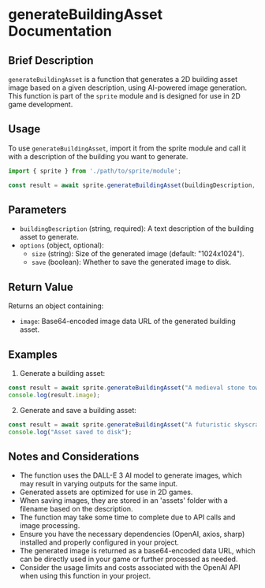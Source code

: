 # generateBuildingAsset Documentation

## Brief Description
`generateBuildingAsset` is a function that generates a 2D building asset image based on a given description, using AI-powered image generation. This function is part of the `sprite` module and is designed for use in 2D game development.

## Usage
To use `generateBuildingAsset`, import it from the sprite module and call it with a description of the building you want to generate.

```javascript
import { sprite } from './path/to/sprite/module';

const result = await sprite.generateBuildingAsset(buildingDescription, options);
```

## Parameters
- `buildingDescription` (string, required): A text description of the building asset to generate.
- `options` (object, optional):
  - `size` (string): Size of the generated image (default: "1024x1024").
  - `save` (boolean): Whether to save the generated image to disk.

## Return Value
Returns an object containing:
- `image`: Base64-encoded image data URL of the generated building asset.

## Examples

1. Generate a building asset:
```javascript
const result = await sprite.generateBuildingAsset("A medieval stone tower with a thatched roof");
console.log(result.image);
```

2. Generate and save a building asset:
```javascript
const result = await sprite.generateBuildingAsset("A futuristic skyscraper with glowing windows", { save: true });
console.log("Asset saved to disk");
```

## Notes and Considerations
- The function uses the DALL-E 3 AI model to generate images, which may result in varying outputs for the same input.
- Generated assets are optimized for use in 2D games.
- When saving images, they are stored in an 'assets' folder with a filename based on the description.
- The function may take some time to complete due to API calls and image processing.
- Ensure you have the necessary dependencies (OpenAI, axios, sharp) installed and properly configured in your project.
- The generated image is returned as a base64-encoded data URL, which can be directly used in your game or further processed as needed.
- Consider the usage limits and costs associated with the OpenAI API when using this function in your project.